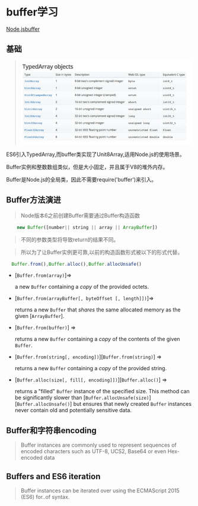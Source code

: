 
# buffer学习

[Node.jsbuffer](https://github.com/nodejs/node/blob/master/doc/api/buffer.md)

## 基础

>  ![typedArray说明](./assets/typedArray.png)

ES6引入TypedArray,而buffer类实现了Unit8Array,适用Node.js的使用场景。

Buffer实例和整数数组类似，但是大小固定，并且属于V8的堆外内存。

Buffer是Node.js的全局类，因此不需要require('buffer')来引入。

## Buffer方法演进

 > Node版本6之前创建Buffer需要通过Buffer构造函数

```javaScript
    new Buffer([number|| string || array || ArrayBuffer])
```
> 不同的参数类型将导致return的结果不同。

> 所以为了让Buffer实例更可靠,以前的构造函数形式被以下的形式代替。

```javaScript
  Buffer.from(),Buffer.alloc(),Buffer.allocUnsafe()
```

* [`Buffer.from(array)`]=>

     a new `Buffer` containing a *copy* of the provided octets.

* [`Buffer.from(arrayBuffer[, byteOffset [, length]])`]=>

  returns a new `Buffer` that *shares* the same allocated memory as the given [`ArrayBuffer`].

* [`Buffer.from(buffer)`] =>

  returns a new `Buffer` containing a *copy* of the contents of the given `Buffer`.

* [`Buffer.from(string[, encoding])`][`Buffer.from(string)`] =>

  returns a new `Buffer` containing a *copy* of the provided string.

* [`Buffer.alloc(size[, fill[, encoding]])`][`Buffer.alloc()`] =>

  returns a "filled" `Buffer` instance of the specified size.
  This method can be significantly slower than [`Buffer.allocUnsafe(size)`][`Buffer.allocUnsafe()`] but ensures
  that newly created `Buffer` instances never contain old and potentially
  sensitive data.


## Buffer和字符串encoding

> Buffer instances are commonly used to represent sequences
> of encoded characters such as UTF-8, UCS2, Base64 or even Hex-encoded data

## Buffers and ES6 iteration

> Buffer instances can be iterated over using the ECMAScript 2015 (ES6) for..of syntax.











